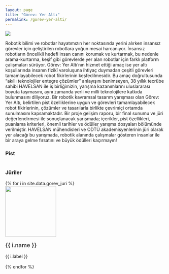 ```yaml
---
layout: page
title: "Görev: Yer Altı"
permalink: /gorev-yer-alti/
---
```


<style>
      .embed-responsive{
                position: relative;
    display: block;
    width: 100%;
    padding: 0;
    overflow: hidden;
      }
      
      .embed-responsive-item{
          position: absolute;
    top: 0;
    bottom: 0;
    left: 0;
    width: 100%;
    height: 100%;
    border: 0;
      }
</style>

<div class="row">
      <img src="https://user-images.githubusercontent.com/59289764/125142891-8f57d300-e121-11eb-94d1-5d1570fb0162.png" class="w-100"/>
</div>

Robotik bilimi ve robotlar hayatımızın her noktasında yerini alırken insansız görevler için geliştirilen robotlara yoğun mesai harcanıyor. İnsansız robotların öncelikli hedefi insan canını korumak ve kurtarmak, bu nedenle arama-kurtarma, keşif gibi görevlerde yer alan robotlar için farklı platform çalışmaları sürüyor. Görev: Yer Altı’nın hizmet ettiği amaç ise yer altı koşullarında insanın fizikî varoluşuna ihtiyaç duymadan çeşitli görevleri tamamlayabilecek robot fikirlerinin keşfedilmesidir.
Bu amaç doğrultusunda “akıllı teknolojiler entegre çözümler” anlayışını benimseyen, 38 yıllık tecrübe sahibi HAVELSAN ile iş birliğimizin, yarışma kazanımlarını uluslararası boyuta taşımasını, aynı zamanda yerli ve milli teknolojilere katkıda bulunmasını diliyoruz.
Bir robotik kavramsal tasarım yarışması olan Görev: Yer Altı, belirtilen pist özelliklerine uygun ve görevleri tamamlayabilecek robot fikirlerinin, çözümler ve tasarılarla birlikte çevrimiçi ortamda sunulmasını kapsamaktadır. Bir proje gelişim raporu, bir final sunumu ve jüri değerlendirmesi ile sonuçlanacak yarışmada; içerikler, pist özellikleri, puanlama kriterleri, önemli tarihler ve ödüller yarışma dosyaları bölümünde verilmiştir.
HAVELSAN mühendisleri ve ODTÜ akademisyenlerinin jüri olarak yer alacağı bu yarışmada, robotik alanında çalışmalar gösteren insanlar ile bir araya gelme fırsatını ve büyük ödülleri kaçırmayın!

### Pist
<div class="embed-responsive embed-responsive-16by9">
<iframe class="embed-responsive-item" src="https://www.youtube.com/embed/14x37Z5qpXQ" title="YouTube video player" frameborder="0" allow="accelerometer; autoplay; clipboard-write; encrypted-media; gyroscope; picture-in-picture" allowfullscreen></iframe>
</div>
      
### Jüriler

<div class="row">
{% for i in site.data.gorev_juri %}
      <div class="col-12 col-md-4 text-center">
        <img src="{{ i.image }}" class="d-block rounded-circle" style="width: 10rem;height: 10rem;margin: 0 auto;"/>
        <div style="margin: 1rem auto;font-size: large;font-weight: 500;">
          {{ i.name }}
        </div>
        <div style="margin: 1rem auto;">
          {{ i.label }}
        </div>
      </div>      
{% endfor %}
</div> 
